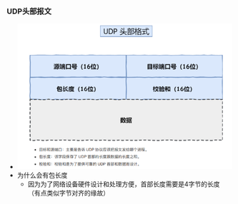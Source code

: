 ### UDP头部报文

- ![](../image/UDP头部报文.png)
- 为什么会有包长度
  - 因为为了网络设备硬件设计和处理方便，首部长度需要是4字节的长度（有点类似字节对齐的缘故）